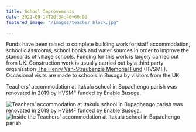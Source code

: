 ```yaml
---
title: School Improvements
date: 2021-09-14T20:34:46+00:00
featured_image: "/images/teacher_block.jpg"

---
```

Funds have been raised to complete building work for staff accommodation, school classrooms, school books and water sources in order to improve the standards of village schools. Funding for this work is largely carried out from UK. Construction work is usually carried out by a third party organisation [The Henry Van-Straubenzie Memorial Fund](http://www.henryvanstraubenzeemf.org.uk/) (HVSMF). Occasional visits are made to schools in Busoga by visitors from the UK.

Teachers’ accommodation at Itakulu school in Bupadhengo parish was renovated in 2019 by HVSMF funded by Enable Busoga.

![Teachers’ accommodation at Itakulu school in Bupadhengo parish was renovated in 2019 by HVSMF funded by Enable Busoga.](/images/teacher_block.jpg "Teachers’ accommodation at Itakulu school")![Inside the Teachers’ accommodation at Itakulu school in Bupadhengo parish](/images/teacher_block_inside.jpg "Inside the Teachers' accommodation")